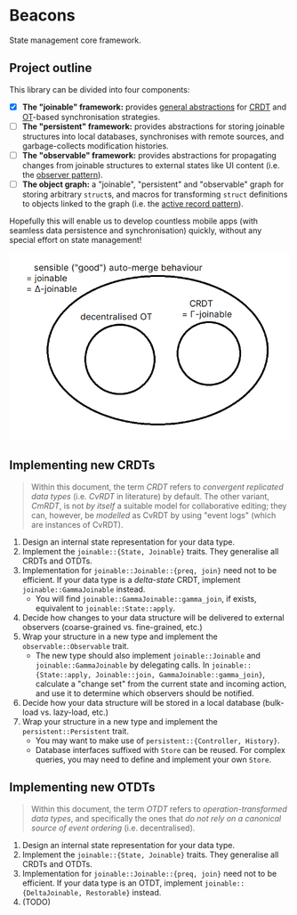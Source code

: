 # Beacons

State management core framework.

## Project outline

This library can be divided into four components:

- [x] **The "joinable" framework:** provides [general abstractions](docs/state-management-theory.pdf) for [CRDT](https://en.wikipedia.org/wiki/Conflict-free_replicated_data_type) and [OT](https://en.wikipedia.org/wiki/Operational_transformation)-based synchronisation strategies.
- [ ] **The "persistent" framework:** provides abstractions for storing joinable structures into local databases, synchronises with remote sources, and garbage-collects modification histories.
- [ ] **The "observable" framework:** provides abstractions for propagating changes from joinable structures to external states like UI content (i.e. the [observer pattern](https://en.wikipedia.org/wiki/Observer_pattern)).
- [ ] **The object graph:** a "joinable", "persistent" and "observable" graph for storing arbitrary `struct`s, and macros for transforming `struct` definitions to objects linked to the graph (i.e. the [active record pattern](https://en.wikipedia.org/wiki/Active_record_pattern)).

Hopefully this will enable us to develop countless mobile apps (with seamless data persistence and synchronisation) quickly, without any special effort on state management!

![A random picture](docs/ot-crdt.png)

## Implementing new CRDTs

> Within this document, the term _CRDT_ refers to _convergent replicated data types_ (i.e. _CvRDT_ in literature) by default. The other variant, _CmRDT_, is not _by itself_ a suitable model for collaborative editing; they can, however, be _modelled_ as CvRDT by using "event logs" (which are instances of CvRDT).

1. Design an internal state representation for your data type.
2. Implement the `joinable::{State, Joinable}` traits. They generalise all CRDTs and OTDTs.
3. Implementation for `joinable::Joinable::{preq, join}` need not to be efficient. If your data type is a _delta-state_ CRDT, implement `joinable::GammaJoinable` instead.
   - You will find `joinable::GammaJoinable::gamma_join`, if exists, equivalent to `joinable::State::apply`.
4. Decide how changes to your data structure will be delivered to external observers (coarse-grained vs. fine-grained, etc.)
5. Wrap your structure in a new type and implement the `observable::Observable` trait.
   - The new type should also implement `joinable::Joinable` and `joinable::GammaJoinable` by delegating calls. In `joinable::{State::apply, Joinable::join, GammaJoinable::gamma_join}`, calculate a "change set" from the current state and incoming action, and use it to determine which observers should be notified.
6. Decide how your data structure will be stored in a local database (bulk-load vs. lazy-load, etc.)
7. Wrap your structure in a new type and implement the `persistent::Persistent` trait.
   - You may want to make use of `persistent::{Controller, History}`.
   - Database interfaces suffixed with `Store` can be reused. For complex queries, you may need to define and implement your own `Store`.

## Implementing new OTDTs

> Within this document, the term _OTDT_ refers to _operation-transformed data types_, and specifically the ones that _do not rely on a canonical source of event ordering_ (i.e. decentralised).

1. Design an internal state representation for your data type.
2. Implement the `joinable::{State, Joinable}` traits. They generalise all CRDTs and OTDTs.
3. Implementation for `joinable::Joinable::{preq, join}` need not to be efficient. If your data type is an OTDT, implement `joinable::{DeltaJoinable, Restorable}` instead.
4. (TODO)
